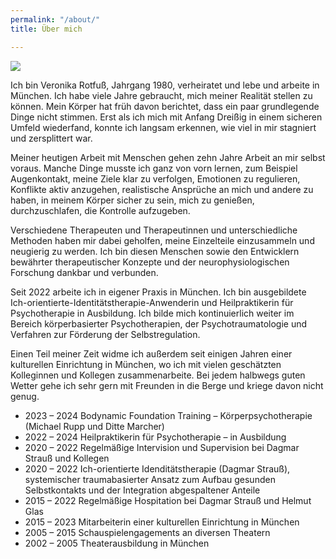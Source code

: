 ```yaml
---
permalink: "/about/"
title: Über mich

---
```

![](/website/assets/images/Vroni_03.jpg)

Ich bin Veronika Rotfuß, Jahrgang 1980, verheiratet und lebe und arbeite in München. Ich habe viele Jahre gebraucht, mich meiner Realität stellen zu können. Mein Körper hat früh davon berichtet, dass ein paar grundlegende Dinge nicht stimmen. Erst als ich mich mit Anfang Dreißig in einem sicheren Umfeld wiederfand, konnte ich langsam erkennen, wie viel in mir stagniert und zersplittert war.

Meiner heutigen Arbeit mit Menschen gehen zehn Jahre Arbeit an mir selbst voraus. Manche Dinge musste ich ganz von vorn lernen, zum Beispiel Augenkontakt, meine Ziele klar zu verfolgen, Emotionen zu regulieren, Konflikte aktiv anzugehen, realistische Ansprüche an mich und andere zu haben, in meinem Körper sicher zu sein, mich zu genießen, durchzuschlafen, die Kontrolle aufzugeben.

Verschiedene Therapeuten und Therapeutinnen und unterschiedliche Methoden haben mir dabei geholfen, meine Einzelteile einzusammeln und neugierig zu werden. Ich bin diesen Menschen sowie den Entwicklern bewährter therapeutischer Konzepte und der neurophysiologischen Forschung dankbar und verbunden.

Seit 2022 arbeite ich in eigener Praxis in München. Ich bin ausgebildete Ich-orientierte-Identitätstherapie-Anwenderin und Heilpraktikerin für Psychotherapie in Ausbildung. Ich bilde mich kontinuierlich weiter im Bereich körperbasierter Psychotherapien, der Psychotraumatologie und Verfahren zur Förderung der Selbstregulation.

Einen Teil meiner Zeit widme ich außerdem seit einigen Jahren einer kulturellen Einrichtung in München, wo ich mit vielen geschätzten Kolleginnen und Kollegen zusammenarbeite. Bei jedem halbwegs guten Wetter gehe ich sehr gern mit Freunden in die Berge und kriege davon nicht genug.

* 2023 – 2024 Bodynamic Foundation Training – Körperpsychotherapie (Michael Rupp und Ditte Marcher)
* 2022 – 2024 Heilpraktikerin für Psychotherapie – in Ausbildung
* 2020 – 2022 Regelmäßige Intervision und Supervision bei Dagmar Strauß und Kollegen
* 2020 – 2022 Ich-orientierte Idenditätstherapie (Dagmar Strauß), systemischer traumabasierter Ansatz zum Aufbau gesunden Selbstkontakts und der Integration abgespaltener Anteile
* 2015 – 2022 Regelmäßige Hospitation bei Dagmar Strauß und Helmut Glas
* 2015 – 2023 Mitarbeiterin einer kulturellen Einrichtung in München
* 2005 – 2015 Schauspielengagements an diversen Theatern
* 2002 – 2005 Theaterausbildung in München